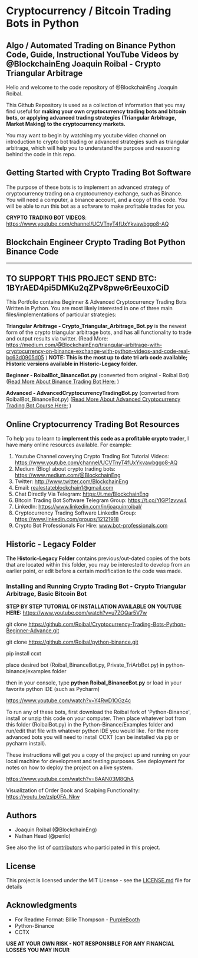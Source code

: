 # Cryptocurrency / Bitcoin Trading Bots in Python 

## Algo / Automated Trading on Binance Python Code, Guide, Instructional YouTube Videos by @BlockchainEng Joaquin Roibal - Crypto Triangular Arbitrage

Hello and welcome to the code repository of @BlockchainEng Joaquin Roibal.

This Github Repository is used as a collection of information that you may find useful for **making your own cryptocurrency trading bots and bitcoin bots, or applying advanced trading strategies (Triangular Arbitrage, Market Making) to the cryptocurrency markets.** 

You may want to begin by watching my youtube video channel on introduction to crypto bot trading or advanced strategies such as triangular arbitrage, which will help you to understand the purpose and reasoning behind the code in this repo. 

## Getting Started with Crypto Trading Bot Software

The purpose of these bots is to implement an advanced strategy of cryptocurrency trading on a cryptocurrency exchange, such as Binance. You will need a computer, a binance account, and a copy of this code. You will be able to run this bot as a software to make profitable trades for you. 

**CRYPTO TRADING BOT VIDEOS**: https://www.youtube.com/channel/UCVTnyT4fUxYkvawbggo8-AQ

## Blockchain Engineer Crypto Trading Bot Python Binance Code

---
TO SUPPORT THIS PROJECT SEND BTC: 1BYrAED4pi5DMKu2qZPv8pwe6rEeuxoCiD
---

This Portfolio contains Beginner &amp; Advanced Cryptocurrency Trading Bots Written in Python. You are most likely interested in one of three main files/implementations of particular strategies:

**Triangular Arbitrage - Crypto_Triangular_Arbitrage_Bot.py** is the newest form of the crypto triangular arbitrage bots, and has all functionality to trade and output results via twitter. (Read More: https://medium.com/@BlockchainEng/triangular-arbitrage-with-cryptocurrency-on-binance-exchange-with-python-videos-and-code-real-bc63d0905d05 ) **NOTE: This is the most up to date tri arb code available; Historic versions available in Historic-Legacy folder.**

**Beginner - RoibalBot_BinanceBot.py** (converted from original - Roibal Bot) ([Read More About Binance Trading Bot Here:](https://medium.com/@BlockchainEng/how-to-build-an-automated-cryptocurrency-trading-bot-on-binance-with-python-2cd9b5874e44) )

**Advanced - AdvancedCryptocurrencyTradingBot.py** (converted from RoibalBot_BinanceBot.py) ([Read More About Advanced Cryptocurrency Trading Bot Course Here:](https://medium.com/@BlockchainEng/advanced-cryptocurrency-trading-bot-python-open-source-chapters-5-6-7-72b36b378750) )

## Online Cryptocurrency Trading Bot Resources

To help you to learn to **implement this code as a profitable crypto trader**, I have many online resources available. For example:

1. Youtube Channel coverying Crypto Trading Bot Tutorial Videos: https://www.youtube.com/channel/UCVTnyT4fUxYkvawbggo8-AQ
2. Medium (Blog) about crypto trading bots: https://www.medium.com/@BlockchainEng
3. Twitter: http://www.twitter.com/BlockchainEng
4. Email: realestateblockchain1@gmail.com 
6. Chat Directly Via Telegram: https://t.me/BlockchainEng
7. Bitcoin Trading Bot Software Telegram Group: https://t.co/YlGP1zvvw4
8. LinkedIn: https://www.linkedin.com/in/joaquinroibal/
9. Cryptocurrency Trading Software LinkedIn Group: https://www.linkedin.com/groups/12121918
10. Crypto Bot Professionals For Hire: www.bot-professionals.com


## Historic - Legacy Folder 

**The Historic-Legacy Folder** contains previous/out-dated copies of the bots that are located within this folder, you may be interested to develop from an earlier point, or edit before a certain modification to the code was made. 


### Installing and Running Crypto Trading Bot - Crypto Triangular Arbitrage, Basic Bitcoin Bot

**STEP BY STEP TUTORIAL OF INSTALLATION AVAILABLE ON YOUTUBE HERE:** https://www.youtube.com/watch?v=u7ZOQar5V7w

git clone https://github.com/Roibal/Cryptocurrency-Trading-Bots-Python-Beginner-Advance.git

git clone https://github.com/Roibal/python-binance.git

pip install ccxt

place desired bot (Roibal_BinanceBot.py, Private_TriArbBot.py) in python-binance/examples folder

then in your console, type **python Roibal_BinanceBot.py** or load in your favorite python IDE (such as Pycharm)

https://www.youtube.com/watch?v=Y4RwD1OGz4c

To run any of these bots, first download the Roibal fork of 'Python-Binance', install or unzip this code on your computer. Then place whatever bot from this folder (RoibalBot.py) in the Python-Binance/Examples folder and run/edit that file with whatever python IDE you would like. For the more advanced bots you will need to install CCXT (can be installed via pip or pycharm install).

These instructions will get you a copy of the project up and running on your local machine for development and testing purposes. See deployment for notes on how to deploy the project on a live system.

https://www.youtube.com/watch?v=8AAN03M8QhA

Visualization of Order Book and Scalping Functionality: https://youtu.be/zslp0FA_Nkw

## Authors

* Joaquin Roibal (@BlockchainEng)
* Nathan Head (@penlo)

See also the list of [contributors](https://github.com/Roibal/Cryptocurrency-Trading-Bots-Python-Beginner-Advance/graphs/contributors) who participated in this project.

## License

This project is licensed under the MIT License - see the [LICENSE.md](LICENSE.md) file for details

## Acknowledgments

* For Readme Format: Billie Thompson - [PurpleBooth](https://github.com/PurpleBooth)
* Python-Binance
* CCTX

**USE AT YOUR OWN RISK - NOT RESPONSIBLE FOR ANY FINANCIAL LOSSES YOU MAY INCUR**
